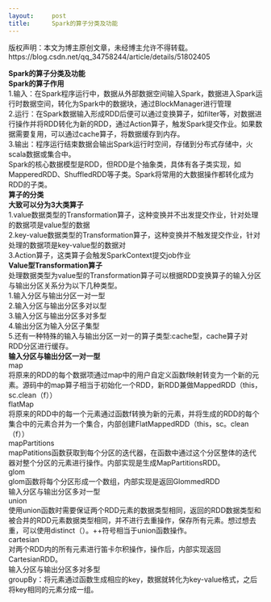 ```yaml
---
layout:     post
title:      Spark的算子分类及功能
---
```

<div id="article_content" class="article_content clearfix csdn-tracking-statistics" data-pid="blog" data-mod="popu_307" data-dsm="post">
								<div class="article-copyright">
					版权声明：本文为博主原创文章，未经博主允许不得转载。					https://blog.csdn.net/qq_34758244/article/details/51802405				</div>
								            <div id="content_views" class="markdown_views prism-atom-one-dark">
							<!-- flowchart 箭头图标 勿删 -->
							<svg xmlns="http://www.w3.org/2000/svg" style="display: none;"><path stroke-linecap="round" d="M5,0 0,2.5 5,5z" id="raphael-marker-block" style="-webkit-tap-highlight-color: rgba(0, 0, 0, 0);"></path></svg>
							<p><strong>Spark的算子分类及功能</strong> <br>
<strong>Spark的算子作用</strong> <br>
1.输入：在Spark程序运行中，数据从外部数据空间输入Spark，数据进入Spark运行时数据空间，转化为Spark中的数据块，通过BlockManager进行管理 <br>
2.运行：在Spark数据输入形成RDD后便可以通过变换算子，如filter等，对数据进行操作并将RDD转化为新的RDD，通过Action算子，触发Spark提交作业。如果数据需要复用，可以通过cache算子，将数据缓存到内存。 <br>
3.输出：程序运行结束数据会输出Spark运行时空间，存储到分布式存储中，火scala数据或集合中。 <br>
Spark的核心数据模型是RDD，但RDD是个抽象类，具体有各子类实现，如MapperedRDD、ShuffledRDD等子类。Spark将常用的大数据操作都转化成为RDD的子类。 <br>
<strong>算子的分类</strong> <br>
<strong>大致可以分为3大类算子</strong> <br>
1.value数据类型的Transformation算子，这种变换并不出发提交作业，针对处理的数据项是value型的数据 <br>
2.key-value数据类型的Transformation算子，这种变换并不触发提交作业，针对处理的数据项是key-value型的数据对 <br>
3.Action算子，这类算子会触发SparkContext提交job作业 <br>
<strong>Value型Transformation算子</strong> <br>
处理数据类型为value型的Transformation算子可以根据RDD变换算子的输入分区与输出分区关系分为以下几种类型。 <br>
1.输入分区与输出分区一对一型 <br>
2.输入分区与输出分区多对以型 <br>
3.输入分区与输出分区多对多型 <br>
4.输出分区为输入分区子集型 <br>
5.还有一种特殊的输入与输出分区一对一的算子类型:cache型，cache算子对RDD分区进行缓存。 <br>
<strong>输入分区与输出分区一对一型</strong> <br>
map <br>
将原来的RDD的每个数据项通过map中的用户自定义函数f映射转变为一个新的元素。源码中的map算子相当于初始化一个RDD，新RDD兼做MappedRDD（this，sc.clean（f）） <br>
flatMap <br>
将原来的RDD中的每一个元素通过函数f转换为新的元素，并将生成的RDD的每个集合中的元素合并为一个集合，内部创建FlatMappedRDD（this，sc。clean（f）） <br>
mapPartitions <br>
mapPatitions函数获取到每个分区的迭代器，在函数中通过这个分区整体的迭代器对整个分区的元素进行操作。内部实现是生成MapPartitionsRDD。 <br>
glom <br>
glom函数将每个分区形成一个数组，内部实现是返回GlommedRDD <br>
输入分区与输出分区多对一型 <br>
union <br>
使用union函数时需要保证两个RDD元素的数据类型相同，返回的RDD数据类型和被合并的RDD元素数据类型相同，并不进行去重操作，保存所有元素。想过想去重，可以使用distinct（）。++符号相当于union函数操作。 <br>
cartesian <br>
对两个RDD内的所有元素进行笛卡尔积操作，操作后，内部实现返回CartesianRDD。 <br>
输入分区与输出分区多对多型 <br>
groupBy：将元素通过函数生成相应的key，数据就转化为key-value格式，之后将key相同的元素分成一组。</p>            </div>
						<link href="https://csdnimg.cn/release/phoenix/mdeditor/markdown_views-9e5741c4b9.css" rel="stylesheet">
                </div>